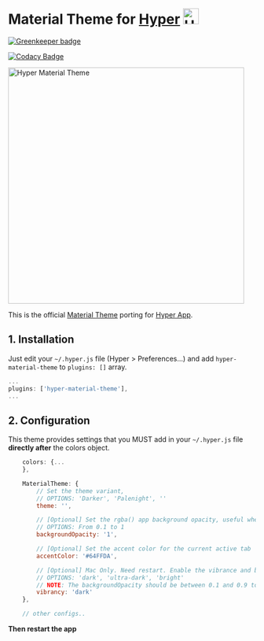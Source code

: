 # Material Theme for [Hyper](https://hyper.is) <img width="32" alt="Hyper Material Theme" src="https://cloud.githubusercontent.com/assets/10454741/21241774/9172ddb6-c311-11e6-91ee-e4225ab9560a.gif">

[![Greenkeeper badge](https://badges.greenkeeper.io/equinusocio/hyper-material-theme.svg)](https://greenkeeper.io/)

[![Codacy Badge](https://api.codacy.com/project/badge/Grade/09664dda15e84bdf8d041a18b9dc7c73)](https://www.codacy.com/app/astorino-design/hyper-material-theme?utm_source=github.com&utm_medium=referral&utm_content=equinusocio/hyper-material-theme&utm_campaign=badger)

<img width="480" alt="Hyper Material Theme" src="https://cloud.githubusercontent.com/assets/10454741/21243792/bbaf728e-c31a-11e6-972f-0995e77a32a0.png">

This is the official [Material Theme](https://github.com/equinusocio/material-theme) porting for [Hyper App](https://hyper.is).


## 1. Installation

Just edit your `~/.hyper.js` file (Hyper > Preferences...) and add `hyper-material-theme` to `plugins: []` array.

```js
...
plugins: ['hyper-material-theme'],
...
```


## 2. Configuration
This theme provides settings that you MUST add in your `~/.hyper.js` file **directly after** the colors object.

```js
    colors: {...
    },

    MaterialTheme: {
        // Set the theme variant,
        // OPTIONS: 'Darker', 'Palenight', ''
        theme: '',

        // [Optional] Set the rgba() app background opacity, useful when enableVibrance is true
        // OPTIONS: From 0.1 to 1
        backgroundOpacity: '1',

        // [Optional] Set the accent color for the current active tab
        accentColor: '#64FFDA',

        // [Optional] Mac Only. Need restart. Enable the vibrance and blurred background
        // OPTIONS: 'dark', 'ultra-dark', 'bright'
        // NOTE: The backgroundOpacity should be between 0.1 and 0.9 to see the effect.
        vibrancy: 'dark'
    },

    // other configs..
```
**Then restart the app**
